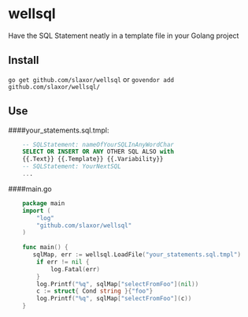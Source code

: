 # wellsql
Have the SQL Statement neatly in a template file in your Golang project
## Install
`go get github.com/slaxor/wellsql` or `govendor add github.com/slaxor/wellsql/`

## Use
####your_statements.sql.tmpl:
```sql
    -- SQLStatement: nameOfYourSQLInAnyWordChar
    SELECT OR INSERT OR ANY OTHER SQL ALSO with
    {{.Text}} {{.Template}} {{.Variability}} 
    -- SQLStatement: YourNextSQL
    ...
```    
####main.go
```go
    package main
    import (
        "log"
        "github.com/slaxor/wellsql"
    )
    
    func main() {
       sqlMap, err := wellsql.LoadFile("your_statements.sql.tmpl")
       	if err != nil {
		    log.Fatal(err)
	    }
	    log.Printf("%q", sqlMap["selectFromFoo"](nil))
	    c := struct{ Cond string }{"foo"}
	    log.Printf("%q", sqlMap["selectFromFoo"](c))
    }
```
